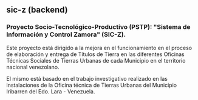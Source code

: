 ## sic-z (backend)
### Proyecto Socio-Tecnológico-Productivo (PSTP): "Sistema de Información y Control Zamora" (SIC-Z).
Este proyecto está dirigido a la mejora en el funcionamiento en el proceso de elaboración y entrega de Títulos de Tierra en las diferentes Oficinas Técnicas Sociales de Tierras Urbanas de cada Municipio en el territorio nacional venezolano.

El mismo está basado en el trabajo investigativo realizado en las instalaciones de la Oficina técnica de Tierras Urbanas del Municipio Iribarren del Edo. Lara - Venezuela.
